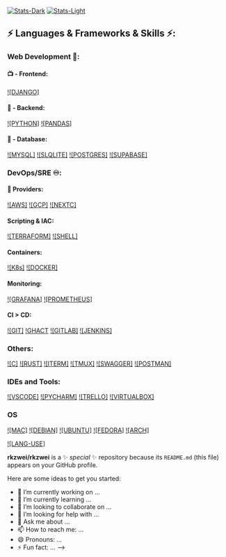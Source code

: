 [![Stats-Dark](https://github-readme-stats.vercel.app/api?username=rkzwei)](https://github.com/anuraghazra/github-readme-stats&hide-rank=true&theme=bear#gh-dark-mode-only)
[![Stats-Light](https://github-readme-stats.vercel.app/api?username=rkzwei)](https://github.com/anuraghazra/github-readme-stats&hide-rank=true&theme=swift#gh-light-mode-only)

## ⚡ Languages & Frameworks & Skills ⚡:

###  Web Development 📡:
#### 📺 - Frontend:
[![DJANGO]](https://img.shields.io/badge/Django-092E20?style=for-the-badge&logo=django&logoColor=green)

#### 🔨 - Backend:
[![PYTHON]](https://img.shields.io/badge/Python-14354C?style=for-the-badge&logo=python&logoColor=white)
[![PANDAS]](https://img.shields.io/badge/Pandas-2C2D72?style=for-the-badge&logo=pandas&logoColor=white)


#### 💾 - Database:
[![MYSQL]](https://img.shields.io/badge/MySQL-005C84?style=for-the-badge&logo=mysql&logoColor=white)
[![SLQLITE]](https://img.shields.io/badge/Sqlite-003B57?style=for-the-badge&logo=sqlite&logoColor=white)
[![POSTGRES]](https://img.shields.io/badge/PostgreSQL-316192?style=for-the-badge&logo=postgresql&logoColor=white)
[![SUPABASE]](https://img.shields.io/badge/Supabase-181818?style=for-the-badge&logo=supabase&logoColor=white)

### DevOps/SRE ♾️:
#### 📡 Providers:
[![AWS]](https://img.shields.io/badge/Amazon_AWS-FF9900?style=for-the-badge&logo=amazonaws&logoColor=white)
[![GCP]](https://img.shields.io/badge/Google_Cloud-4285F4?style=for-the-badge&logo=google-cloud&logoColor=white)
[![NEXTC]](https://img.shields.io/badge/Nextcloud-0082C9?style=for-the-badge&logo=Nextcloud&logoColor=white)

#### Scripting & IAC:
[![TERRAFORM]](https://img.shields.io/badge/Terraform-7B42BC?style=for-the-badge&logo=terraform&logoColor=white)
[![SHELL]](https://img.shields.io/badge/Shell_Script-121011?style=for-the-badge&logo=gnu-bash&logoColor=white)

#### Containers:
[![K8s]](https://img.shields.io/badge/kubernetes-326ce5.svg?&style=for-the-badge&logo=kubernetes&logoColor=white)
[![DOCKER]](https://img.shields.io/badge/Docker-2CA5E0?style=for-the-badge&logo=docker&logoColor=white)

#### Monitoring:
[![GRAFANA]](https://img.shields.io/badge/Grafana-F2F4F9?style=for-the-badge&logo=grafana&logoColor=orange&labelColor=F2F4F9)
[![PROMETHEUS]](https://img.shields.io/badge/Prometheus-000000?style=for-the-badge&logo=prometheus&labelColor=000000)

#### CI > CD:
[![GIT]](https://img.shields.io/badge/GIT-E44C30?style=for-the-badge&logo=git&logoColor=white)
[!GHACT](https://img.shields.io/badge/GitHub_Actions-2088FF?style=for-the-badge&logo=github-actions&logoColor=white)
[![GITLAB]](https://img.shields.io/badge/GitLab-330F63?style=for-the-badge&logo=gitlab&logoColor=white)
[![JENKINS]](https://img.shields.io/badge/Jenkins-D24939?style=for-the-badge&logo=Jenkins&logoColor=white)



### Others:
[![C]](https://img.shields.io/badge/C-00599C?style=for-the-badge&logo=c&logoColor=white)
[![RUST]](https://img.shields.io/badge/Rust-black?style=for-the-badge&logo=rust&logoColor=E57324)
[![ITERM]](https://img.shields.io/badge/iTerm2-000000?style=for-the-badge&logo=iterm2&logoColor=white)
[![TMUX]](https://img.shields.io/badge/tmux-1BB91F?style=for-the-badge&logo=tmux&logoColor=white)
[![SWAGGER]](https://img.shields.io/badge/Swagger-85EA2D?style=for-the-badge&logo=Swagger&logoColor=white)
[![POSTMAN]](https://img.shields.io/badge/Postman-FF6C37?style=for-the-badge&logo=Postman&logoColor=white)

### IDEs and Tools:
[![VSCODE]](https://img.shields.io/badge/VSCode-0078D4?style=for-the-badge&logo=visual%20studio%20code&logoColor=white)
[![PYCHARM]](https://img.shields.io/badge/PyCharm-000000.svg?&style=for-the-badge&logo=PyCharm&logoColor=white)
[![TRELLO]](https://img.shields.io/badge/Trello-0052CC?style=for-the-badge&logo=trello&logoColor=white)
[![VIRTUALBOX]](https://img.shields.io/badge/VirtualBox-21416b?style=for-the-badge&logo=VirtualBox&logoColor=white)

### OS
[![MAC]](https://img.shields.io/badge/mac%20os-000000?style=for-the-badge&logo=apple&logoColor=white)
[![DEBIAN]](https://img.shields.io/badge/Debian-A81D33?style=for-the-badge&logo=debian&logoColor=white)
[![UBUNTU]](https://img.shields.io/badge/Ubuntu-E95420?style=for-the-badge&logo=ubuntu&logoColor=white)
[![FEDORA]](https://img.shields.io/badge/Fedora-294172?style=for-the-badge&logo=fedora&logoColor=white)
[![ARCH]](https://img.shields.io/badge/Arch_Linux-1793D1?style=for-the-badge&logo=arch-linux&logoColor=white)

[![LANG-USE]](https://github-readme-stats.vercel.app/api/top-langs/?username=rkzwei&theme=bear)


**rkzwei/rkzwei** is a ✨ _special_ ✨ repository because its `README.md` (this file) appears on your GitHub profile.

Here are some ideas to get you started:

- 🔭 I’m currently working on ...
- 🌱 I’m currently learning ...
- 👯 I’m looking to collaborate on ...
- 🤔 I’m looking for help with ...
- 💬 Ask me about ...
- 📫 How to reach me: ...
- 😄 Pronouns: ...
- ⚡ Fun fact: ...
-->
